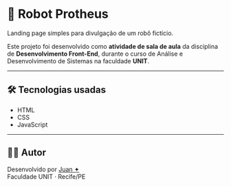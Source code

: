 # 🤖 Robot Protheus

Landing page simples para divulgação de um robô fictício.

Este projeto foi desenvolvido como **atividade de sala de aula** da disciplina de **Desenvolvimento Front-End**, durante o curso de Análise e Desenvolvimento de Sistemas na faculdade **UNIT**.

---

## 🛠️ Tecnologias usadas

- HTML
- CSS
- JavaScript

---


## 👨‍💻 Autor

Desenvolvido por [Juan ✦](https://github.com/juansillva)  
Faculdade UNIT · Recife/PE
